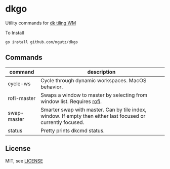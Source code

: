 # dkgo

Utility commands for [dk tiling WM](https://bitbucket.org/natemaia/dk)

To Install

    go install github.com/mgutz/dkgo

## Commands

| command     | description                                                                                                  |
| ----------- | ------------------------------------------------------------------------------------------------------------ |
| cycle-ws    | Cycle through dynamic workspaces. MacOS behavior.                                                            |
| rofi-master | Swaps a window to master by selecting from window list. Requires [rofi](https://github.com/davatorium/rofi). |
| swap-master | Smarter swap with master. Can by tile index, window. If empty then either last focused or currently focused. |
| status      | Pretty prints dkcmd status.                                                                                  |

## License

MIT, see [LICENSE](LICENSE)
